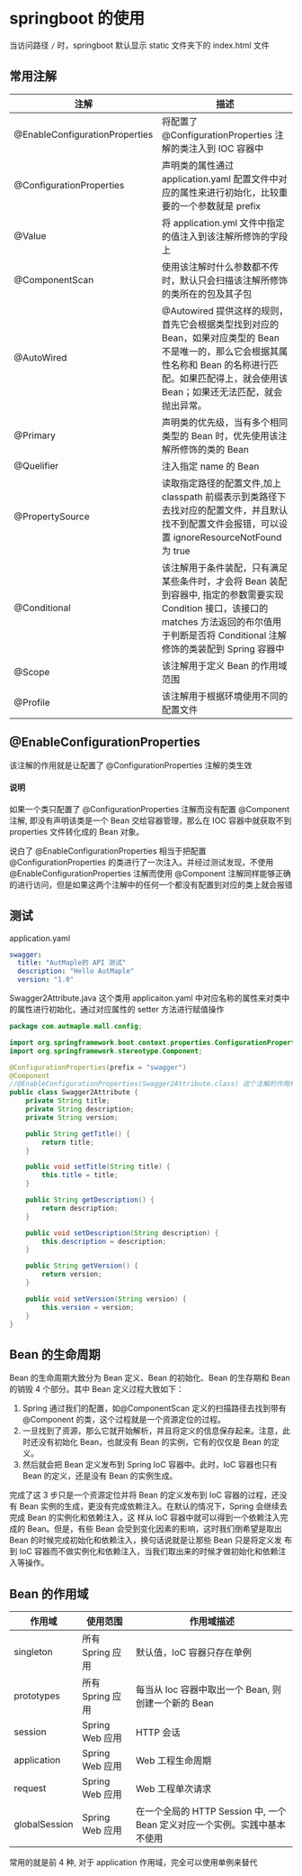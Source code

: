 # springboot 的使用

当访问路径 `/` 时，springboot 默认显示 static 文件夹下的 index.html 文件

## 常用注解

| 注解                           | 描述                                                         |
| ------------------------------ | ------------------------------------------------------------ |
| @EnableConfigurationProperties | 将配置了 @ConfigurationProperties 注解的类注入到 IOC 容器中  |
| @ConfigurationProperties       | 声明类的属性通过 application.yaml 配置文件中对应的属性来进行初始化，比较重要的一个参数就是 prefix |
| @Value                         | 将 application.yml 文件中指定的值注入到该注解所修饰的字段上  |
| @ComponentScan                 | 使用该注解时什么参数都不传时，默认只会扫描该注解所修饰的类所在的包及其子包 |
| @AutoWired                     | @Autowired 提供这样的规则，首先它会根据类型找到对应的 Bean，如果对应类型的 Bean 不是唯一的，那么它会根据其属性名称和 Bean 的名称进行匹配。如果匹配得上，就会使用该 Bean；如果还无法匹配，就会抛出异常。 |
| @Primary                       | 声明类的优先级，当有多个相同类型的 Bean 时，优先使用该注解所修饰的类的 Bean |
| @Quelifier                     | 注入指定 name 的 Bean                                        |
| @PropertySource                | 读取指定路径的配置文件,加上 classpath 前缀表示到类路径下去找对应的配置文件，并且默认找不到配置文件会报错，可以设置 ignoreResourceNotFound 为 true |
| @Conditional                   | 该注解用于条件装配，只有满足某些条件时，才会将 Bean 装配到容器中, 指定的参数需要实现 Condition 接口，该接口的 matches 方法返回的布尔值用于判断是否将 Conditional 注解修饰的类装配到 Spring 容器中 |
| @Scope                         | 该注解用于定义 Bean 的作用域范围                             |
| @Profile                       | 该注解用于根据环境使用不同的配置文件                         |

## @EnableConfigurationProperties

该注解的作用就是让配置了 @ConfigurationProperties 注解的类生效

#### 说明

如果一个类只配置了 @ConfigurationProperties 注解而没有配置 @Component 注解, 即没有声明该类是一个 Bean 交给容器管理，那么在 IOC 容器中就获取不到 properties 文件转化成的 Bean 对象。

说白了 @EnableConfigurationProperties 相当于把配置 @ConfigurationProperties 的类进行了一次注入。并经过测试发现，不使用 @EnableConfigurationProperties 注解而使用 @Component 注解同样能够正确的进行访问，但是如果这两个注解中的任何一个都没有配置到对应的类上就会报错

## 测试

application.yaml

```yaml
swagger:
  title: "AutMaple的 API 测试"
  description: "Hello AutMaple"
  version: "1.0"
```

Swagger2Attribute.java 这个类用 applicaiton.yaml 中对应名称的属性来对类中的属性进行初始化，通过对应属性的 setter 方法进行赋值操作

```java
package com.autmaple.mall.config;

import org.springframework.boot.context.properties.ConfigurationProperties;
import org.springframework.stereotype.Component;

@ConfigurationProperties(prefix = "swagger")
@Component
//@EnableConfigurationProperties(Swagger2Attribute.class) 这个注解的作用和 @Component 注解的作用是一样的
public class Swagger2Attribute {
    private String title;
    private String description;
    private String version;

    public String getTitle() {
        return title;
    }

    public void setTitle(String title) {
        this.title = title;
    }

    public String getDescription() {
        return description;
    }

    public void setDescription(String description) {
        this.description = description;
    }

    public String getVersion() {
        return version;
    }

    public void setVersion(String version) {
        this.version = version;
    }
}
```

## Bean 的生命周期

Bean 的生命周期大致分为 Bean 定义、Bean 的初始化、Bean 的生存期和 Bean 的销毁 4 个部分。其中 Bean 定义过程大致如下：

1. Spring 通过我们的配置，如@ComponentScan 定义的扫描路径去找到带有@Component 的类，这个过程就是一个资源定位的过程。
2. 一旦找到了资源，那么它就开始解析，并且将定义的信息保存起来。注意，此时还没有初始化 Bean，也就没有 Bean 的实例，它有的仅仅是 Bean 的定义。
3. 然后就会把 Bean 定义发布到 Spring IoC 容器中。此时，IoC 容器也只有 Bean 的定义，还是没有 Bean 的实例生成。

完成了这 3 步只是一个资源定位并将 Bean 的定义发布到 IoC 容器的过程，还没有 Bean 实例的生成，更没有完成依赖注入。在默认的情况下，Spring 会继续去完成 Bean 的实例化和依赖注入，这
样从 IoC 容器中就可以得到一个依赖注入完成的 Bean。但是，有些 Bean 会受到变化因素的影响，这时我们倒希望是取出 Bean 的时候完成初始化和依赖注入，换句话说就是让那些 Bean 只是将定义发
布到 IoC 容器而不做实例化和依赖注入，当我们取出来的时候才做初始化和依赖注入等操作。

## Bean 的作用域

| 作用域        | 使用范围         | 作用域描述                                                   |
| ------------- | ---------------- | ------------------------------------------------------------ |
| singleton     | 所有 Spring 应用 | 默认值，IoC 容器只存在单例                                   |
| prototypes    | 所有 Spring 应用 | 每当从 Ioc 容器中取出一个 Bean, 则创建一个新的 Bean          |
| session       | Spring Web 应用  | HTTP 会话                                                    |
| application   | Spring Web 应用  | Web 工程生命周期                                             |
| request       | Spring Web 应用  | Web 工程单次请求                                             |
| globalSession | Spring Web 应用  | 在一个全局的 HTTP Session 中, 一个 Bean 定义对应一个实例。实践中基本不使用 |

常用的就是前 4 种, 对于 application 作用域，完全可以使用单例来替代
